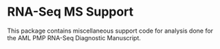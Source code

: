 # RNA-Seq MS Support

This package contains miscellaneous support code for analysis done for the AML PMP RNA-Seq Diagnostic Manuscript.
